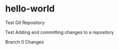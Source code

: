 # hello-world
Test Git Repository 

Test Adding and committing changes to a repository

Branch 0 Changes
